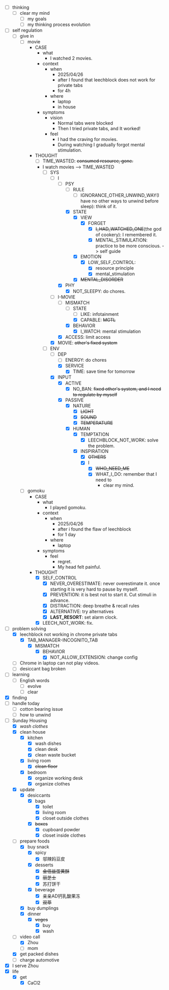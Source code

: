 - [ ] thinking
    - [ ] clear my mind
        - [ ] my goals
        - [ ] my thinking process evolution
- [ ] self regulation
    - [ ] give in
        - [ ] movie
            - CASE  
                - what
                    - I watched 2 movies.
                - context
                    - when
                        - 2025/04/26
                        - after I found that leechblock does not work for private tabs
                        - for 4h
                    - where
                        - laptop
                        - in house
                - symptoms
                    - vision
                        - Normal tabs were blocked
                        - Then I tried private tabs, and It worked!
                    - feel
                        - I had the craving for movies.
                        - During watching I gradually forgot mental stimulation.
            - THOUGHT
                - [ ] TIME_WASTED: ~~consumed resource, gone.~~
                - I watch movies --> TIME_WASTED
                    - [ ] SYS
                        - [ ] I
                            - [ ] PSY
                                - [ ] RULE
                                    - [ ] IGNORANCE_OTHER_UNWIND_WAY(I have no other ways to unwind before sleep): think of it.
                                - [x] STATE
                                    - [x] VIEW
                                        - [x] FORGET
                                            - [x] ~~I_HAD_WATCHED_ONE~~(the god of cookery): I remembered it.
                                            - [x] MENTAL_STIMULATION: practice to be more conscious. -> self guide
                                    - [x] EMOTION
                                        - [x] LOW_SELF_CONTROL:
                                            - [x] resource principle
                                            - [x] mental_stimulation
                                    - [x] ~~MENTAL_DISORDER~~
                            - [x] PHY
                                - [x] NOT_SLEEPY: do chores.
                        - [ ] I-MOVIE
                            - [ ] MISMATCH
                                - [ ] STATE
                                    - [ ] LIKE: infotainment
                                    - [x] CAPABLE: ~~MGTL~~
                                - [x] BEHAVIOR
                                    - [x] I_WATCH: mental stimulation
                            - [x] ACCESS: limit access
                        - [x] MOVIE: ~~other's fixed system~~
                    - [ ] ENV
                        - [ ] DEP
                            - [ ] ENERGY: do chores
                            - [x] SERVICE
                                - [x] TIME: save time for tomorrow
                        - [x] INPUT
                            - [x] ACTIVE
                                - [x] NO_BAN: ~~fixed other's system, and I need to regulate by myself~~
                            - [x] PASSIVE
                                - [x] NATURE
                                    - [x] ~~LIGHT~~
                                    - [x] ~~SOUND~~
                                    - [x] ~~TEMPERATURE~~
                                - [x] HUMAN
                                    - [x] TEMPTATION
                                        - [x] LEECHBLOCK_NOT_WORK: solve the problem.
                                    - [x] INSPIRATION
                                        - [x] ~~OTHERS~~
                                        - [x] I
                                            - [x] ~~WHO_NEED_ME~~
                                            - [x] WHAT_I_DO: remember that I need to 
                                                - clear my mind.
        - [ ] gomoku
            - CASE
                - what
                    - I played gomoku.
                - context
                    - when
                        - 2025/04/26
                        - after i found the flaw of leechblock
                        - for 1 day
                    - where
                        - laptop
                - symptoms
                    - feel
                        - regret.
                        - My head felt painful.
            - THOUGHT
                - [x] SELF_CONTROL
                    - [x] NEVER_OVERESTIMATE: never overestimate it. once starting it is very hard to pause by myself. 
                    - [x] PREVENTION: it is best not to start it. Cut stimuli in advance.
                    - [x] DISTRACTION: deep breathe & recall rules
                    - [x] ALTERNATIVE: try alternatives
                    - [x] **LAST_RESORT**: set alarm clock.
                - [x] LEECH_NOT_WORK: fix.
- [ ] problem solving
    - [x] leechblock not working in chrome private tabs
        - [x] TAB_MANAGER-INCOGNITO_TAB
            - [x] MISMATCH
                - [x] BEHAVIOR
                    - [x] NOT_ALLOW_EXTENSION: change config
    - [ ] Chrome in laptop can not play videos.
    - [ ] desiccant bag broken
- [ ] learning
    - [ ] English words
        - [ ] evolve
        - [ ] clear
- [x] finding
- [ ] handle today
    - [ ] cotton bearing issue
    - [ ] how to unwind
- [ ] Sunday Housing
    - [x] *wash clothes*
    - [x] clean house
        - [x] kitchen
            - [x] wash dishes
            - [x] clean desk
            - [x] clean waste bucket
        - [x] living room
            - [x] ~~clean floor~~
        - [x] bedroom
            - [x] organize working desk
            - [x] organize clothes
    - [x] update
        - [x] desiccants
            - [x] bags
                - [x] toilet
                - [x] living room
                - [x] closet outside clothes
            - [x] ~~boxes~~
                - [x] cupboard powder
                - [x] closet inside clothes
    - [ ] prepare foods
        - [x] buy snack
            - [x] spicy
                - [x] 邬辣妈豆皮
            - [x] desserts
                - [x] ~~金佰益蛋黄酥~~
                - [x] ~~丽芝士~~
                - [x] 苏打饼干
            - [x] beverage
                - [x] 亲亲AD钙乳酸果冻
                - [x] ~~双萃~~
        - [x] buy dumplings
        - [x] dinner
            - [x] ~~veges~~
                - [x] buy
                - [x] wash
    - [ ] video call
        - [x] Zhou
        - [ ] mom
    - [x] get packed dishes
    - [ ] charge automotive
- [x] I serve Zhou
- [x] life
    - [x] get
        - [x] CaCl2